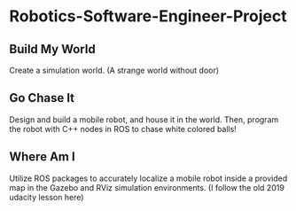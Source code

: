 # Robotics-Software-Engineer-Project
## Build My World  
Create a simulation world.
(A strange world without door)
## Go Chase It
Design and build a mobile robot, and house it in the world. Then, program the robot with C++ nodes in ROS to chase white colored balls!
## Where Am I
Utilize ROS packages to accurately localize a mobile robot inside a provided map in the Gazebo and RViz simulation environments.
(I follow the old 2019 udacity lesson here)

